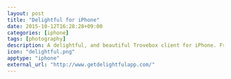 ```yaml
---
layout: post
title: "Delightful for iPhone"
date: 2015-10-12T16:28:28+09:00
categories: [iphone]
tags: [photography]
description: A delightful, and beautiful Trovebox client for iPhone. Free and Open Source.
icon: "delightful.png"
apptype: "iphone"
external_url: "http://www.getdelightfulapp.com/"
---
```

